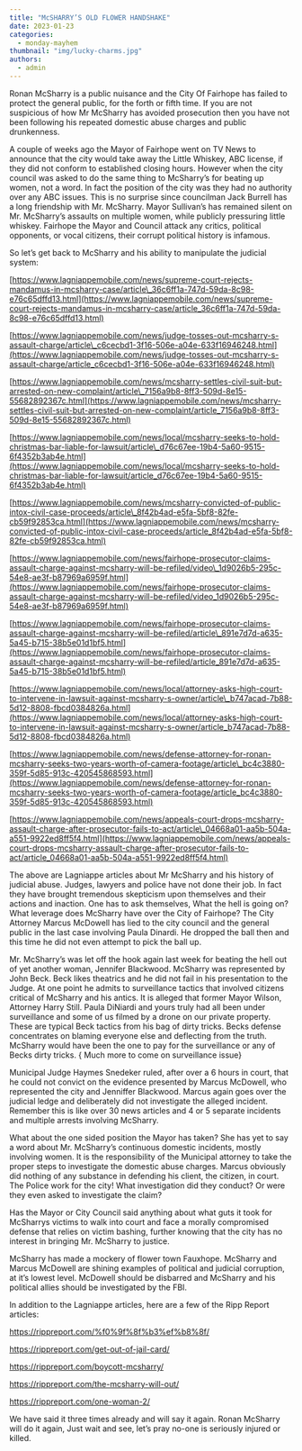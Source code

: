 ```yaml
---
title: "McSHARRY’S OLD FLOWER HANDSHAKE"
date: 2023-01-23
categories: 
  - monday-mayhem
thumbnail: "img/lucky-charms.jpg"
authors: 
  - admin
---
```


Ronan McSharry is a public nuisance and the City Of Fairhope has failed to protect the general public, for the forth or fifth time. If you are not suspicious of how Mr McSharry has avoided prosecution then you have not been following his repeated domestic abuse charges and public drunkenness.

A couple of weeks ago the Mayor of Fairhope went on TV News to announce that the city would take away the Little Whiskey, ABC license, if they did not conform to established closing hours. However when the city council was asked to do the same thing to McSharry’s for beating up women, not a word. In fact the position of the city was they had no authority over any ABC issues. This is no surprise since councilman Jack Burrell has a long friendship with Mr. McSharry. Mayor Sullivan’s has remained silent on Mr. McSharry’s assaults on multiple women, while publicly pressuring little whiskey. Fairhope the Mayor and Council attack any critics, political opponents, or vocal citizens, their corrupt political history is infamous.

So let’s get back to McSharry and his ability to manipulate the judicial system:

[https://www.lagniappemobile.com/news/supreme-court-rejects-mandamus-in-mcsharry-case/article\_36c6ff1a-747d-59da-8c98-e76c65dffd13.html](https://www.lagniappemobile.com/news/supreme-court-rejects-mandamus-in-mcsharry-case/article_36c6ff1a-747d-59da-8c98-e76c65dffd13.html)

[https://www.lagniappemobile.com/news/judge-tosses-out-mcsharry-s-assault-charge/article\_c6cecbd1-3f16-506e-a04e-633f16946248.html](https://www.lagniappemobile.com/news/judge-tosses-out-mcsharry-s-assault-charge/article_c6cecbd1-3f16-506e-a04e-633f16946248.html)

[https://www.lagniappemobile.com/news/mcsharry-settles-civil-suit-but-arrested-on-new-complaint/article\_7156a9b8-8ff3-509d-8e15-55682892367c.html](https://www.lagniappemobile.com/news/mcsharry-settles-civil-suit-but-arrested-on-new-complaint/article_7156a9b8-8ff3-509d-8e15-55682892367c.html)

[https://www.lagniappemobile.com/news/local/mcsharry-seeks-to-hold-christmas-bar-liable-for-lawsuit/article\_d76c67ee-19b4-5a60-9515-6f4352b3ab4e.html](https://www.lagniappemobile.com/news/local/mcsharry-seeks-to-hold-christmas-bar-liable-for-lawsuit/article_d76c67ee-19b4-5a60-9515-6f4352b3ab4e.html)

[https://www.lagniappemobile.com/news/mcsharry-convicted-of-public-intox-civil-case-proceeds/article\_8f42b4ad-e5fa-5bf8-82fe-cb59f92853ca.html](https://www.lagniappemobile.com/news/mcsharry-convicted-of-public-intox-civil-case-proceeds/article_8f42b4ad-e5fa-5bf8-82fe-cb59f92853ca.html)

[https://www.lagniappemobile.com/news/fairhope-prosecutor-claims-assault-charge-against-mcsharry-will-be-refiled/video\_1d9026b5-295c-54e8-ae3f-b87969a6959f.html](https://www.lagniappemobile.com/news/fairhope-prosecutor-claims-assault-charge-against-mcsharry-will-be-refiled/video_1d9026b5-295c-54e8-ae3f-b87969a6959f.html)

[https://www.lagniappemobile.com/news/fairhope-prosecutor-claims-assault-charge-against-mcsharry-will-be-refiled/article\_891e7d7d-a635-5a45-b715-38b5e01d1bf5.html](https://www.lagniappemobile.com/news/fairhope-prosecutor-claims-assault-charge-against-mcsharry-will-be-refiled/article_891e7d7d-a635-5a45-b715-38b5e01d1bf5.html)

[https://www.lagniappemobile.com/news/local/attorney-asks-high-court-to-intervene-in-lawsuit-against-mcsharry-s-owner/article\_b747acad-7b88-5d12-8808-fbcd0384826a.html](https://www.lagniappemobile.com/news/local/attorney-asks-high-court-to-intervene-in-lawsuit-against-mcsharry-s-owner/article_b747acad-7b88-5d12-8808-fbcd0384826a.html)

[https://www.lagniappemobile.com/news/defense-attorney-for-ronan-mcsharry-seeks-two-years-worth-of-camera-footage/article\_bc4c3880-359f-5d85-913c-420545868593.html](https://www.lagniappemobile.com/news/defense-attorney-for-ronan-mcsharry-seeks-two-years-worth-of-camera-footage/article_bc4c3880-359f-5d85-913c-420545868593.html)

[https://www.lagniappemobile.com/news/appeals-court-drops-mcsharry-assault-charge-after-prosecutor-fails-to-act/article\_04668a01-aa5b-504a-a551-9922ed8ff5f4.html](https://www.lagniappemobile.com/news/appeals-court-drops-mcsharry-assault-charge-after-prosecutor-fails-to-act/article_04668a01-aa5b-504a-a551-9922ed8ff5f4.html)

The above are Lagniappe articles about Mr McSharry and his history of judicial abuse. Judges, lawyers and police have not done their job. In fact they have brought tremendous skepticism upon themselves and their actions and inaction. One has to ask themselves, What the hell is going on? What leverage does McSharry have over the City of Fairhope? The City Attorney Marcus McDowell has lied to the city council and the general public in the last case involving Paula Dinardi. He dropped the ball then and this time he did not even attempt to pick the ball up.

Mr. McSharry’s was let off the hook again last week for beating the hell out of yet another woman, Jennifer Blackwood. McSharry was represented by John Beck. Beck likes theatrics and he did not fail in his presentation to the Judge. At one point he admits to surveillance tactics that involved citizens critical of McSharry and his antics. It is alleged that former Mayor Wilson, Attorney Harry Still. Paula DiNiardi and yours truly had all been under surveillance and some of us filmed by a drone on our private property. These are typical Beck tactics from his bag of dirty tricks. Becks defense concentrates on blaming everyone else and deflecting from the truth. McSharry would have been the one to pay for the surveillance or any of Becks dirty tricks. { Much more to come on surveillance issue}

Municipal Judge Haymes Snedeker ruled, after over a 6 hours in court, that he could not convict on the evidence presented by Marcus McDowell, who represented the city and Jenniffer Blackwood. Marcus again goes over the judicial ledge and deliberately did not investigate the alleged incident. Remember this is like over 30 news articles and 4 or 5 separate incidents and multiple arrests involving McSharry.

What about the one sided position the Mayor has taken? She has yet to say a word about Mr. McSharry’s continuous domestic incidents, mostly involving women. It is the responsibility of the Municipal attorney to take the proper steps to investigate the domestic abuse charges. Marcus obviously did nothing of any substance in defending his client, the citizen, in court. The Police work for the city! What investigation did they conduct? Or were they even asked to investigate the claim?

Has the Mayor or City Council said anything about what guts it took for McSharrys victims to walk into court and face a morally compromised defense that relies on victim bashing, further knowing that the city has no interest in bringing Mr. McSharry to justice.

McSharry has made a mockery of flower town Fauxhope. McSharry and Marcus McDowell are shining examples of political and judicial corruption, at it’s lowest level. McDowell should be disbarred and McSharry and his political allies should be investigated by the FBI.

In addition to the Lagniappe articles, here are a few of the Ripp Report articles:

https://rippreport.com/%f0%9f%8f%b3%ef%b8%8f/

https://rippreport.com/get-out-of-jail-card/

https://rippreport.com/boycott-mcsharry/

https://rippreport.com/the-mcsharry-will-out/

https://rippreport.com/one-woman-2/

We have said it three times already and will say it again. Ronan McSharry will do it again, Just wait and see, let’s pray no-one is seriously injured or killed.
